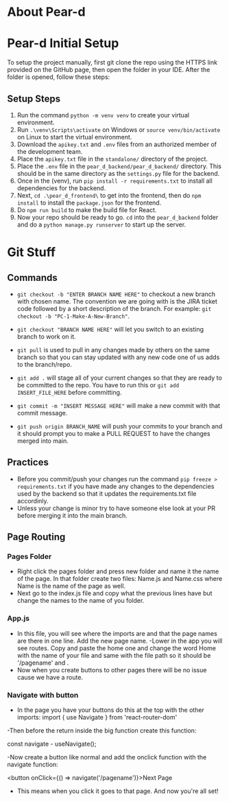 # About Pear-d

# Pear-d Initial Setup
To setup the project manually, first git clone the repo using the HTTPS link provided on the GitHub page, then open the folder in your IDE. After the folder is opened, follow these steps:

## Setup Steps
1. Run the command ```python -m venv venv``` to create your virtual environment.
2. Run ```.\venv\Scripts\activate``` on Windows or ```source venv/bin/activate``` on Linux to start the virtual environment.
3. Download the ```apikey.txt``` and ```.env``` files from an authorized member of the development team.
4. Place the ```apikey.txt``` file in the ```standalone/``` directory of the project.
5. Place the ```.env``` file in the ```pear_d_backend/pear_d_backend/``` directory. This should be in the same directory as the ```settings.py``` file for the backend.
4. Once in the (venv), run ```pip install -r requirements.txt``` to install all dependencies for the backend.
5. Next, ```cd .\pear_d_frontend\``` to get into the frontend, then do ```npm install``` to install the ```package.json``` for the frontend.
6. Do ```npm run build``` to make the build file for React. 
7. Now your repo should be ready to go. ```cd``` into the ```pear_d_backend``` folder and do a ```python manage.py runserver``` to start up the server.

# Git Stuff
## Commands
- ```git checkout -b "ENTER BRANCH NAME HERE"``` to checkout a new branch with chosen name. The convention we are going with is the JIRA ticket code followed by a short description of the branch. For example: ```git checkout -b "PC-1-Make-A-New-Branch"```.

- ```git checkout "BRANCH NAME HERE"``` will let you switch to an existing branch to work on it.

- ```git pull``` is used to pull in any changes made by others on the same branch so that you can stay updated with any new code one of us adds to the branch/repo.

- ```git add .``` will stage all of your current changes so that they are ready to be committed to the repo. You have to run this or ```git add INSERT_FILE_HERE``` before committing.

- ```git commit -m "INSERT MESSAGE HERE"``` will make a new commit with that commit message.

- ```git push origin BRANCH_NAME``` will push your commits to your branch and it should prompt you to make a PULL REQUEST to have the changes merged into main. 
## Practices
- Before you commit/push your changes run the command ```pip freeze > requirements.txt``` if you have made any changes to the dependencies used by the backend so that it updates the requirements.txt file accordinly.
- Unless your change is minor try to have someone else look at your PR before merging it into the main branch.


## Page Routing
### Pages Folder
- Right click the pages folder and press new folder and name it the name of the page. In that folder create two files: Name.js and Name.css where Name is the name of the page as well.
- Next go to the index.js file and copy what the previous lines have but change the names to the name of you folder.
### App.js
- In this file, you will see where the imports are and that the page names are there in one line. Add the new page name.
-Lower in the app you will see routes. Copy and paste the home one and change the word Home with the name of your file and same with the file path so it should be '/pagename' and <PageName/>.
- Now when you create buttons to other pages there will be no issue cause we have a route.
### Navigate with button
- In the page you have your buttons do this at the top with the other imports:
import { use Navigate } from 'react-router-dom'

-Then before the return inside the big function create this function:

const navigate - useNavigate();

-Now create a button like normal and add the onclick function with the navigate function:

<button onClick={() => navigate('/pagename')}>Next Page</button>

- This means when you click it goes to that page. And now you're all set!
